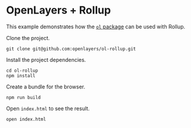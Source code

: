 # OpenLayers + Rollup

This example demonstrates how the [`ol` package](https://www.npmjs.com/package/ol) can be used with Rollup.

Clone the project.

    git clone git@github.com:openlayers/ol-rollup.git

Install the project dependencies.

    cd ol-rollup
    npm install

Create a bundle for the browser.

    npm run build

Open `index.html` to see the result.

    open index.html
